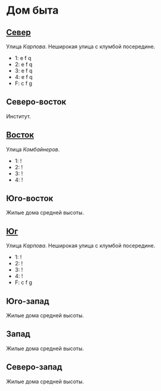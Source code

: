# Дом быта

## [Север](./540060.md)

Улица *Карпова*.
Неширокая улица с клумбой посередине.

* 1:    e   f   q
* 2:    e   f   q
* 3:    e   f   q
* 4:    e   f   q
* F:    c   f   g

## Северо-восток

Институт.

## [Восток](./550065.md)

Улица *Комбайнеров*.

* 1:    !
* 2:    !
* 3:    !
* 4:    !

## Юго-восток

Жилые дома средней высоты.

## [Юг](./540070.md)

Улица *Карпова*.
Неширокая улица с клумбой посередине.

* 1:    !
* 2:    !
* 3:    !
* 4:    !
* F:    c   f   g

## Юго-запад

Жилые дома средней высоты.

## Запад

Жилые дома средней высоты.

## Северо-запад

Жилые дома средней высоты.
